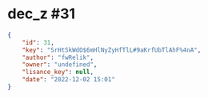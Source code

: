 
# dec_z #31
                
```JSON
{
    "id": 31,
    "key": "SrHtSkWdO$6mHlNyZyHfTlL#9aKrfUbTlAhF%4nA",
    "author": "fwRelik",
    "owner": "undefined",
    "lisance_key": null,
    "date": "2022-12-02 15:01"
}
```
    